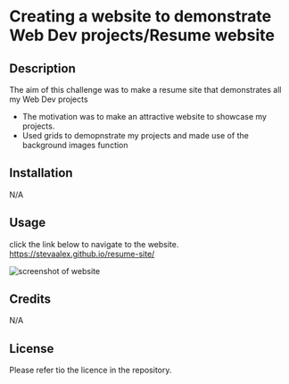 # Creating a website to demonstrate Web Dev projects/Resume website

## Description

The aim of this challenge was to make a resume site that demonstrates all my Web Dev projects

- The motivation was to make an attractive website to showcase my projects. 
- Used grids to demopnstrate my projects and made use of the background images function


## Installation

N/A

## Usage 
click the link below to navigate to the website.
https://stevaalex.github.io/resume-site/

![screenshot of website](/resume-site/images/stevaalex.github.io_resume-site_.png)


## Credits
N/A

## License

Please refer tio the licence in the repository.

